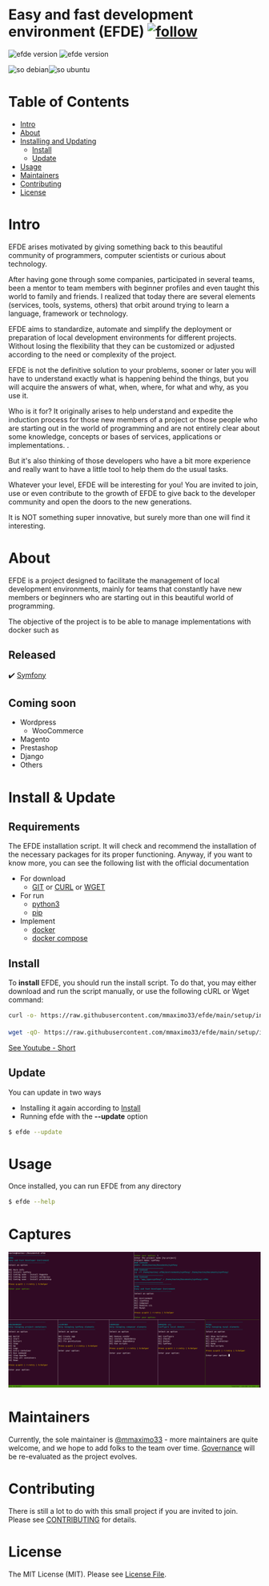 # Easy and fast development environment (EFDE) [![follow](https://img.shields.io/badge/Follow-Youtube-red.svg)](https://www.youtube.com/@Efde.official)

![efde version](https://img.shields.io/badge/version-v1.1.1-yellow.svg) ![efde version](https://img.shields.io/badge/license-MIT-blue.svg)

![so debian](https://img.shields.io/badge/SO-Debian-blue.svg)![so ubuntu](https://img.shields.io/badge/Ubuntu-orange.svg)

# Table of Contents

- [Intro](#intro)
- [About](#about)
- [Installing and Updating](#install--update)
  - [Install](#install)
  - [Update](#update)
- [Usage](#usage)
- [Maintainers](#maintainers)
- [Contributing](#contributing)
- [License](#license)

# Intro

EFDE arises motivated by giving something back to this beautiful community of programmers, computer scientists or curious about technology.

After having gone through some companies, participated in several teams, been a mentor to team members with beginner profiles and even taught this world to family and friends.
I realized that today there are several elements (services, tools, systems, others) that orbit around trying to learn a language, framework or technology.

EFDE aims to standardize, automate and simplify the deployment or preparation of local development environments for different projects. Without losing the flexibility that they can be customized or adjusted according to the need or complexity of the project.

EFDE is not the definitive solution to your problems, sooner or later you will have to understand exactly what is happening behind the things, but you will acquire the answers of what, when, where, for what and why, as you use it.

Who is it for?
It originally arises to help understand and expedite the induction process for those new members of a project or those people who are starting out in the world of programming and are not entirely clear about some knowledge, concepts or bases of services, applications or implementations. .

But it's also thinking of those developers who have a bit more experience and really want to have a little tool to help them do the usual tasks.

Whatever your level, EFDE will be interesting for you!
You are invited to join, use or even contribute to the growth of EFDE to give back to the developer community and open the doors to the new generations.

It is NOT something super innovative, but surely more than one will find it interesting.

# About

EFDE is a project designed to facilitate the management of local development environments, mainly for teams that constantly have new members or beginners who are starting out in this beautiful world of programming.

The objective of the project is to be able to manage implementations with docker such as

## Released
:heavy_check_mark: [Symfony](documentation/symfony.md)

## Coming soon
- Wordpress
  - WooCommerce
- Magento
- Prestashop
- Django
- Others

# Install & Update

## Requirements
The EFDE installation script. It will check and recommend the installation of the necessary packages for its proper functioning.
Anyway, if you want to know more, you can see the following list with the official documentation

- For download
  - [GIT](https://git-scm.com/book/en/Getting-Started-Installing-Git) or [CURL](https://curl.se/docs/install.html) or [WGET](https://www.gnu.org/software/wget/)
- For run
  - [python3](https://wiki.python.org/moin/BeginnersGuide/Download)
  - [pip](https://packaging.python.org/en/latest/guides/installing-using-linux-tools/?highlight=install%20python3-pip#debian-ubuntu)
- Implement
  - [docker](https://docs.docker.com/engine/install/ubuntu/)
  - [docker compose](https://docs.docker.com/compose/install/other/)

## Install

To **install** EFDE, you should run the install script. To do that, you may either download and run the script manually, or use the following cURL or Wget command:

```sh
curl -o- https://raw.githubusercontent.com/mmaximo33/efde/main/setup/install.sh | bash

wget -qO- https://raw.githubusercontent.com/mmaximo33/efde/main/setup/install.sh | bash
```

[See Youtube - Short](https://www.youtube.com/shorts/gE3qYC1AUOk)

## Update 

You can update in two ways

- Installing it again according to [Install](#install)
- Running efde with the **--update** option

```sh
$ efde --update
```

# Usage

Once installed, you can run EFDE from any directory

```sh
$ efde --help
```

# Captures

![efde + symfony](documentation/images/efde_symfony.png)

# Maintainers

Currently, the sole maintainer is [@mmaximo33](https://github.com/mmaximo33) - more maintainers are quite welcome, and we hope to add folks to the team over time. [Governance](./documentation/GOVERNANCE.md) will be re-evaluated as the project evolves.

# Contributing

There is still a lot to do with this small project if you are invited to join.
Please see [CONTRIBUTING](./documentation/CONTRIBUTING.md) for details.

# License

The MIT License (MIT). Please see [License File](./LICENSE).